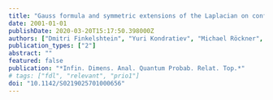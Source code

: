 ```yaml
---
title: "Gauss formula and symmetric extensions of the Laplacian on configuration spaces"
date: 2001-01-01
publishDate: 2020-03-20T15:17:50.398000Z
authors: ["Dmitri Finkelshtein", "Yuri Kondratiev", "Michael Röckner", "Alexei Konstantinov"]
publication_types: ["2"]
abstract: ""
featured: false
publication: "*Infin. Dimens. Anal. Quantum Probab. Relat. Top.*"
# tags: ["fdl", "relevant", "prio1"]
doi: "10.1142/S0219025701000656"
---
```



